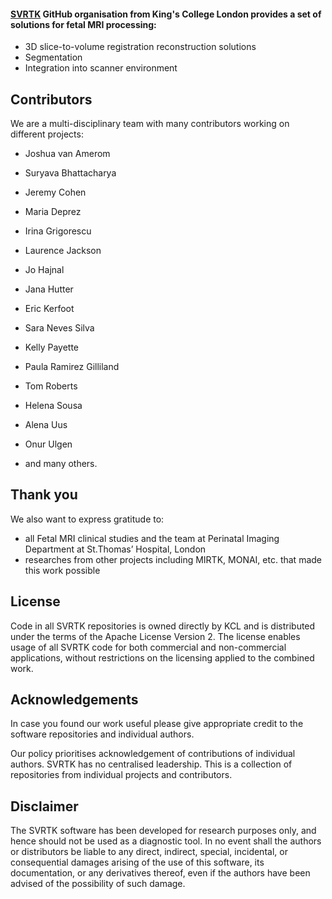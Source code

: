 #### [SVRTK](https://github.com/SVRTK) GitHub organisation from King's College London provides a set of solutions for fetal MRI processing:

- 3D slice-to-volume registration reconstruction solutions 
- Segmentation 
- Integration into scanner environment
  

## Contributors

We are a multi-disciplinary team with many contributors working on different projects: 

- Joshua van Amerom
- Suryava Bhattacharya
- Jeremy Cohen
- Maria Deprez
- Irina Grigorescu
- Laurence Jackson 
- Jo Hajnal
- Jana Hutter
- Eric Kerfoot
- Sara Neves Silva
- Kelly Payette
- Paula Ramirez Gilliland
- Tom Roberts
- Helena Sousa
- Alena Uus
- Onur Ulgen

- and many others.


## Thank you  

We also want to express gratitude to:

- all Fetal MRI clinical studies and the team at Perinatal Imaging Department at St.Thomas’ Hospital, London
- researches from other projects including MIRTK, MONAI, etc. that made this work possible

## License  

Code in all SVRTK repositories is owned directly by KCL and is distributed under the terms of the Apache License Version 2. The license enables usage of all SVRTK code for both commercial and non-commercial applications, without restrictions on the licensing applied to the combined work.


## Acknowledgements 

In case you found our work useful please give appropriate credit to the software repositories and individual authors.

Our policy prioritises acknowledgement of contributions of individual authors. SVRTK has no centralised leadership. This is a collection of repositories from individual projects and contributors.  

## Disclaimer

The SVRTK software has been developed for research purposes only, and hence should not be used as a diagnostic tool. In no event shall the authors or distributors be liable to any direct, indirect, special, incidental, or consequential damages arising of the use of this software, its documentation, or any derivatives thereof, even if the authors have been advised of the possibility of such damage. 


